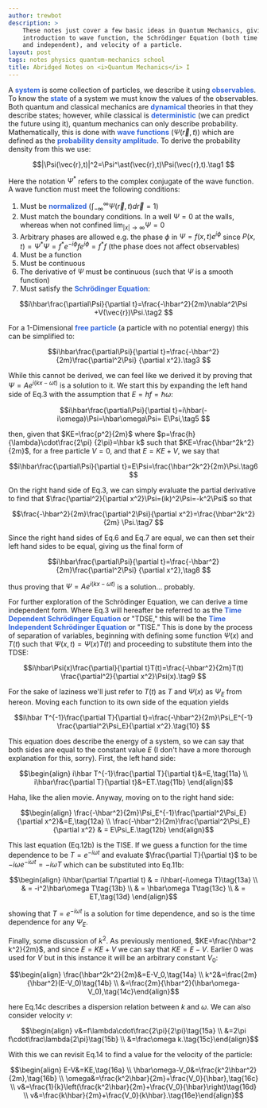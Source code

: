 ```yaml
---
author: trewbot
description: >
    These notes just cover a few basic ideas in Quantum Mechanics, giving an
    introduction to wave function, the Schrödinger Equation (both time dependent
    and independent), and velocity of a particle.
layout: post
tags: notes physics quantum-mechanics school
title: Abridged Notes on <i>Quantum Mechanics</i> I
---
```


<style>
    strong {color:#36d;}
</style>

A **system** is some collection of particles, we describe it using
**observables**. To know the **state** of a system we must know the values of
the observables. Both quantum and classical mechanics are **dynamical** theories
in that they describe states; however, while classical is **deterministic** (we
can predict the future using it), quantum mechanics can only describe
probability. Mathematically, this is done with **wave functions** ($\Psi(\vec{r}
,t)$) which are defined as the **probability density amplitude**. To derive the
probability density from this we use:

$$|\Psi(\vec{r},t)|^2=\Psi^\ast(\vec{r},t)\Psi(\vec{r},t).\tag1 $$

Here the notation $\Psi^\ast$ refers to the complex conjugate of the wave
function. A wave function  must meet the following conditions:
1.  Must be **normalized** ($\int_{-\infty}^{\infty}\Psi(\vec{r},t)d\vec{r}=1$)
2.  Must match the boundary conditions. In a well $\Psi=0$ at the walls, whereas
    when not confined $\lim_{|x|\to\infty}\Psi=0$
3.  Arbitrary phases are allowed e.g. the phase $\phi$ in $\Psi=f(x,t)e^{i\phi}$
    since $P(x,t)=\Psi^\ast\Psi=f^\ast e^{-i\phi}fe^{i\phi}=f^\ast f$ (the phase
    does not affect observables)
4.  Must be a function
5.  Must be continuous
6.  The derivative of $\Psi$ must be continuous (such that $\Psi$ is a smooth
    function)
7.  Must satisfy the **Schrödinger Equation**:

$$i\hbar\frac{\partial\Psi}{\partial t}=\frac{-\hbar^2}{2m}\nabla^2\Psi
+V(\vec{r})\Psi.\tag2 $$

For a 1-Dimensional **free particle** (a particle with no potential energy) this
can be simplified to:

$$i\hbar\frac{\partial\Psi}{\partial t}=\frac{-\hbar^2}{2m}\frac{\partial^2\Psi}
{\partial x^2}.\tag3 $$

While this cannot be derived, we can feel like we derived it by proving that
$\Psi=Ae^{i(kx-\omega t)}$ is a solution to it. We start this by expanding the
left hand side of Eq.3 with the assumption that $E=hf=\hbar\omega$:

$$i\hbar\frac{\partial\Psi}{\partial t}=i\hbar(-i\omega)\Psi=\hbar\omega\Psi=
E\Psi,\tag5 $$

then, given that $KE=\frac{p^2}{2m}$ where $p=\frac{h}{\lambda}\cdot\frac{2\pi}
{2\pi}=\hbar k$ such that $KE=\frac{\hbar^2k^2}{2m}$, for a free particle $V=0$,
and that $E=KE+V$, we say that

$$i\hbar\frac{\partial\Psi}{\partial t}=E\Psi=\frac{\hbar^2k^2}{2m}\Psi.\tag6 $$

On the right hand side of Eq.3, we can simply evaluate the partial derivative to
find that $\frac{\partial^2}{\partial x^2}\Psi=(ik)^2\Psi=-k^2\Psi$ so that

$$\frac{-\hbar^2}{2m}\frac{\partial^2\Psi}{\partial x^2}=\frac{\hbar^2k^2}{2m}
\Psi.\tag7 $$

Since the right hand sides of Eq.6 and Eq.7 are equal, we can then set their
left hand sides to be equal, giving us the final form of

$$i\hbar\frac{\partial\Psi}{\partial t}=\frac{-\hbar^2}{2m}\frac{\partial^2\Psi}
{\partial x^2},\tag8 $$

thus proving that $\Psi=Ae^{i(kx-\omega t)}$ is a solution&hellip; probably.

For further exploration of the Schrödinger Equation, we can derive a time
independent form. Where Eq.3 will hereafter be referred to as the **Time
Dependent Schrödinger Equation** or "TDSE," this will be the **Time Independent
Schrödinger Equation** or "TISE." This is done by the process of separation of
variables, beginning with defining some function $\Psi(x)$ and $T(t)$ such that
$\Psi(x,t)=\Psi(x)T(t)$ and proceeding to substitute them into the TDSE:

$$i\hbar\Psi(x)\frac{\partial}{\partial t}T(t)=\frac{-\hbar^2}{2m}T(t)
\frac{\partial^2}{\partial x^2}\Psi(x).\tag9 $$

For the sake of laziness we'll just refer to $T(t)$ as $T$ and $\Psi(x)$ as
$\Psi_E$ from hereon. Moving each function to its own side of the equation
yields

$$i\hbar T^{-1}\frac{\partial T}{\partial t}=\frac{-\hbar^2}{2m}\Psi_E^{-1}
\frac{\partial^2\Psi_E}{\partial x^2}.\tag{10} $$

This equation does describe the energy of a system, so we can say that both
sides are equal to the constant value $E$ (I don't have a more thorough
explanation for this, sorry). First, the left hand side:

$$\begin{align} i\hbar T^{-1}\frac{\partial T}{\partial t}&=E,\tag{11a} \\
i\hbar\frac{\partial T}{\partial t}&=ET.\tag{11b} \end{align}$$

Haha, like the alien movie. Anyway, moving on to the right hand side:

$$\begin{align} \frac{-\hbar^2}{2m}\Psi_E^{-1}\frac{\partial^2\Psi_E}{\partial
x^2}&=E,\tag{12a} \\
\frac{-\hbar^2}{2m}\frac{\partial^2\Psi_E}{\partial x^2} & = E\Psi_E.\tag{12b}
\end{align}$$

This last equation (Eq.12b) is the TISE. If we guess a function for the time
dependence to be $T=e^{-i\omega t}$ and evaluate $\frac{\partial T}{\partial t}$
to be $-i\omega e^{-i\omega t}=-i\omega T$ which can be substituted into Eq.11b:

$$\begin{align}
i\hbar(\partial T/\partial t) & = i\hbar(-i\omega T)\tag{13a} \\
& = -i^2\hbar\omega T\tag{13b} \\
& = \hbar\omega T\tag{13c} \\
& = ET,\tag{13d} \end{align}$$

showing that $T=e^{-i\omega t}$ is a solution for time dependence, and so is the
time dependence for any $\Psi_E$.

Finally, some discussion of $k^2$. As previously mentioned, $KE=\frac{\hbar^2
k^2}{2m}$, and since $E=KE+V$ we can say that $KE=E-V$. Earlier $0$ was used for
$V$ but in this instance it will be an arbitrary constant $V_0$:

$$\begin{align} \frac{\hbar^2k^2}{2m}&=E-V_0,\tag{14a} \\
k^2&=\frac{2m}{\hbar^2}(E-V_0)\tag{14b} \\
&=\frac{2m}{\hbar^2}(\hbar\omega-V_0),\tag{14c}\end{align}$$

here Eq.14c describes a dispersion relation between $k$ and $\omega$. We can
also consider velocity $v$:

$$\begin{align} v&=f\lambda\cdot\frac{2\pi}{2\pi}\tag{15a} \\
&=2\pi f\cdot\frac\lambda{2\pi}\tag{15b} \\
&=\frac\omega k.\tag{15c}\end{align}$$

With this we can revisit Eq.14 to find a value for the velocity of the particle:

$$\begin{align} E-V&=KE,\tag{16a} \\
\hbar\omega-V_0&=\frac{k^2\hbar^2}{2m},\tag{16b} \\
\omega&=\frac{k^2\hbar}{2m}+\frac{V_0}{\hbar},\tag{16c} \\
v&=\frac{1}{k}\left(\frac{k^2\hbar}{2m}+\frac{V_0}{\hbar}\right)\tag{16d} \\
v&=\frac{k\hbar}{2m}+\frac{V_0}{k\hbar}.\tag{16e}\end{align}$$
